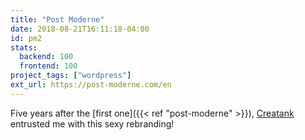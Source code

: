 ```yaml
---
title: "Post Moderne"
date: 2018-08-21T16:11:18-04:00
id: pm2
stats:
  backend: 100
  frontend: 100
project_tags: ["wordpress"]
ext_url: https://post-moderne.com/en
---
```


Five years after the [first one]({{< ref "post-moderne" >}}), [Creatank](https://www.creatank.com/en) entrusted me with this sexy rebranding!